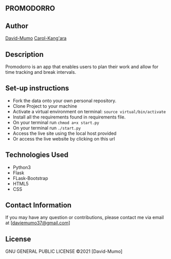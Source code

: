 ## PROMODORRO

## Author

[David-Mumo](https://github.com/Msyoka)
[Carol-Kang'ara](https://github.com/carol-kangara)

## Description

Promodorro is an  app that enables users to plan 
their work and allow for time tracking and break intervals.

## Set-up instructions

* Fork the data onto your own personal repository.
* Clone Project to your machine
* Activate a virtual environment on terminal: `source virtual/bin/activate`
* Install all the requirements found in requirements file.
* On your terminal run `chmod a+x start.py`
* On your terminal run `./start.py`
* Access the live site using the local host provided
* Or access the live website by clicking on this url


## Technologies Used

* Python3
* Flask
* FLask-Bootstrap
* HTML5
* CSS

## Contact Information

If you may have any question or contributions, please contact me via email at [daviemumo37@gmail.com]

## License

GNU GENERAL PUBLIC LICENSE &copy;2021 [David-Mumo]